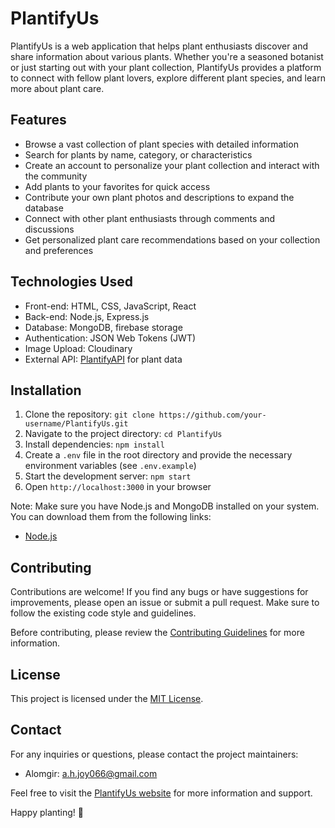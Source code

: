 # PlantifyUs

PlantifyUs is a web application that helps plant enthusiasts discover and share information about various plants. Whether you're a seasoned botanist or just starting out with your plant collection, PlantifyUs provides a platform to connect with fellow plant lovers, explore different plant species, and learn more about plant care.

## Features

- Browse a vast collection of plant species with detailed information
- Search for plants by name, category, or characteristics
- Create an account to personalize your plant collection and interact with the community
- Add plants to your favorites for quick access
- Contribute your own plant photos and descriptions to expand the database
- Connect with other plant enthusiasts through comments and discussions
- Get personalized plant care recommendations based on your collection and preferences

## Technologies Used

- Front-end: HTML, CSS, JavaScript, React
- Back-end: Node.js, Express.js
- Database: MongoDB, firebase storage
- Authentication: JSON Web Tokens (JWT) 
- Image Upload: Cloudinary
- External API: [PlantifyAPI](https://plantifyapi.com) for plant data

## Installation

1. Clone the repository: `git clone https://github.com/your-username/PlantifyUs.git`
2. Navigate to the project directory: `cd PlantifyUs`
3. Install dependencies: `npm install`
4. Create a `.env` file in the root directory and provide the necessary environment variables (see `.env.example`)
5. Start the development server: `npm start`
6. Open `http://localhost:3000` in your browser

Note: Make sure you have Node.js and MongoDB installed on your system. You can download them from the following links:

- [Node.js](https://nodejs.org/en/download/)


## Contributing

Contributions are welcome! If you find any bugs or have suggestions for improvements, please open an issue or submit a pull request. Make sure to follow the existing code style and guidelines.

Before contributing, please review the [Contributing Guidelines](CONTRIBUTING.md) for more information.

## License

This project is licensed under the [MIT License](LICENSE).

## Contact

For any inquiries or questions, please contact the project maintainers:

- Alomgir: a.h.joy066@gmail.com

Feel free to visit the [PlantifyUs website](https://www.plantifyus.com) for more information and support.

Happy planting! 🌿